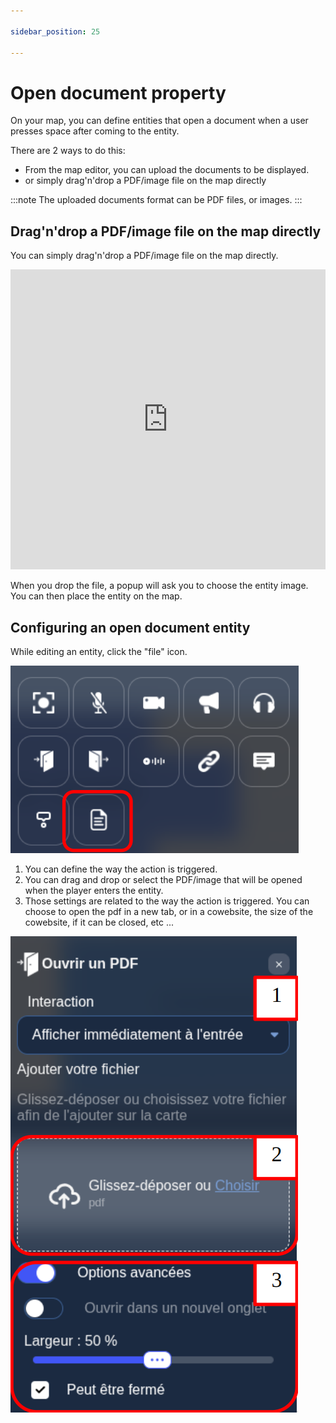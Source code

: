 ```yaml
---

sidebar_position: 25

---
```


# Open document property

On your map, you can define entities that open a document when a user presses space after coming to the entity.

There are 2 ways to do this:

- From the map editor, you can upload the documents to be displayed.
- or simply drag'n'drop a PDF/image file on the map directly

:::note
The uploaded documents format can be PDF files, or images.
:::

## Drag'n'drop a PDF/image file on the map directly

You can simply drag'n'drop a PDF/image file on the map directly.

<iframe width="100%" height="480" src="https://www.youtube.com/embed/-9TFH7XdKFQ" title="Building your map - Special zones" frameborder="0" allow="accelerometer; autoplay; clipboard-write; encrypted-media; gyroscope; picture-in-picture; web-share; fullscreen" allowfullscreen></iframe>

When you drop the file, a popup will ask you to choose the entity image.
You can then place the entity on the map.

## Configuring an open document entity

While editing an entity, click the "file" icon.

![pdf_property](../../images/editor/pdf_property.png)

1. You can define the way the action is triggered.
2. You can drag and drop or select the PDF/image that will be opened when the player enters the entity.
3. Those settings are related to the way the action is triggered. You can choose to open the pdf in a new tab, or in a cowebsite, the size of the cowebsite, if it can be closed, etc ...

![open_pdf](../../images/editor/open_pdf.png)
